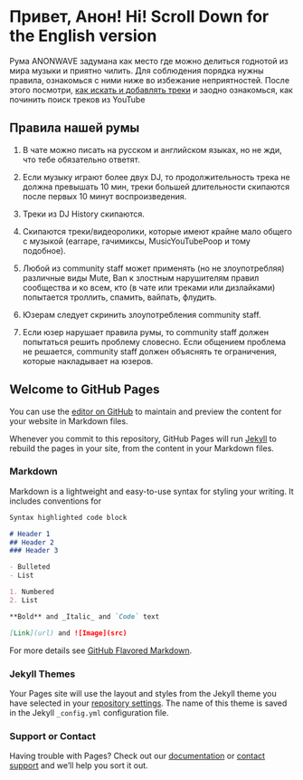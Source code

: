# Привет, Анон! Hi! Scroll Down for the English version

Рума ANONWAVE задумана как место где можно делиться годнотой из мира музыки и приятно чилить. Для соблюдения порядка нужны правила, ознакомься с ними ниже во избежание неприятностей. После этого посмотри, [как искать и добавлять треки](https://i.imgur.com/Id4lWKY.jpg) и заодно ознакомься, как починить поиск треков из YouTube

## Правила нашей румы

1. В чате можно писать на русском и английском языках, но не жди, что тебе обязательно ответят.

2. Если музыку играют более двух DJ, то продолжительность трека не должна превышать 10 мин, треки большей длительности скипаются после первых 10 минут воспроизведения.

3. Треки из DJ History скипаются.

4. Скипаются треки/видеоролики, которые имеют крайне мало общего с музыкой (earrape, гачимиксы, MusicYouTubePoop и тому подобное).

5. Любой из community staff может применять (но не злоупотребляя) различные виды Mute, Ban к злостным нарушителям правил сообщества и ко всем, кто (в чате или треками или дизлайками) попытается троллить, спамить, вайпать, флудить.

6. Юзерам следует скринить злоупотребления community staff.

7. Если юзер нарушает правила румы, то community staff должен попытаться решить проблему словесно. Если общением проблема не решается, community staff должен объяснять те ограничения, которые накладывает на юзеров.



## Welcome to GitHub Pages

You can use the [editor on GitHub](https://github.com/wygwvpt/anonwave-help/edit/gh-pages/index.md) to maintain and preview the content for your website in Markdown files.

Whenever you commit to this repository, GitHub Pages will run [Jekyll](https://jekyllrb.com/) to rebuild the pages in your site, from the content in your Markdown files.

### Markdown

Markdown is a lightweight and easy-to-use syntax for styling your writing. It includes conventions for

```markdown
Syntax highlighted code block

# Header 1
## Header 2
### Header 3

- Bulleted
- List

1. Numbered
2. List

**Bold** and _Italic_ and `Code` text

[Link](url) and ![Image](src)
```

For more details see [GitHub Flavored Markdown](https://guides.github.com/features/mastering-markdown/).

### Jekyll Themes

Your Pages site will use the layout and styles from the Jekyll theme you have selected in your [repository settings](https://github.com/wygwvpt/anonwave-help/settings). The name of this theme is saved in the Jekyll `_config.yml` configuration file.

### Support or Contact

Having trouble with Pages? Check out our [documentation](https://docs.github.com/categories/github-pages-basics/) or [contact support](https://github.com/contact) and we’ll help you sort it out.
